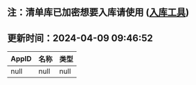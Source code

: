 ## 注：清单库已加密想要入库请使用 ([入库工具](https://github.com/BlankTMing/ManifestAutoUpdate/releases))

## 更新时间：2024-04-09 09:46:52
| AppID | 名称 | 类型  |
| :-------------------- | :----------------------------- | :----------- |
| null | null| null |
